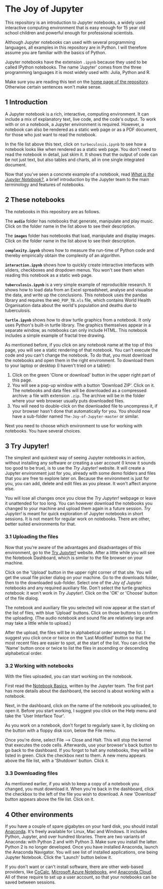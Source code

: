 # The Joy of Jupyter

This repository is an introduction to Jupyter notebooks, a widely used 
interactive computing environment that is easy enough for 15 year old 
school children and powerful enough for professional scientists.

Although Jupyter notebooks can used with several programming languages,
all examples in this repository are in Python. 
I will therefore assume you are familiar with the basics of Python.

Jupyter notebooks have the extension `.ipynb` because they used 
to be called IPython notebooks. 
The name 'Jupyter' comes from the three programming languages 
it is most widely used with: Julia, Python and R.

Make sure you are reading this text on the [home page of the repository](http://github.com/mwermelinger/The-Joy-of-Jupyter). 
Otherwise certain sentences won't make sense.

## 1 Introduction

A Jupyter notebook is a rich, interactive, computing environment.
It can include a mix of explanatory text, live code, and the code's output.
To work with or on a notebook, a Jupyter environment is required. However, 
a notebook can also be rendered as a static web page or as a PDF document,
for those who just want to read the notebook.

In the file list above this text, click on `turbeculosis.ipynb` to
see how a notebook looks like when rendered as a static web page.
You don't need to read the notebook in detail, just skim it.
It shows that the output of code can be not just text, 
but also tables and charts, all in one single integrated document.

Now that you've seen a concrete example of a notebook, 
read [_What is the Jupyter Notebook?_](https://github.com/jupyter/notebook/blob/master/docs/source/examples/Notebook/What%20is%20the%20Jupyter%20Notebook.ipynb), 
a brief introduction by the Jupyter team to 
the main terminology and features of notebooks.

## 2 These notebooks

The notebooks in this repository are as follows.

The **`audio`** folder has notebooks that generate, manipulate and play music.
Click on the folder name in the list above to see their description.

The **`images`** folder has notebooks that load, manipulate and display images.
Click on the folder name in the list above to see their description.

**`complexity.ipynb`** shows how to measure the run-time of
Python code and thereby empirically obtain the complexity of an algorithm.

**`interaction.ipynb`** shows how to quickly create interactive interfaces
with sliders, checkboxes and dropdown menus. You won't see them when reading
this notebook as a static web page.

**`tuberculosis.ipynb`** is a very simple example of reproducible research. 
It shows how to load data from an Excel spreadsheet, 
analyse and visualise the data, and write up the conclusions. 
This notebook uses the pandas library and requires the `WHO_POP_TB.xls` file, 
which contains World Health Organisation data about 
the world's population and deaths due to tuberculosis. 

**`turtle.ipynb`** shows how to draw turtle graphics from a notebook. 
It only uses Python's built-in turtle library. 
The graphics themselves appear in a separate window, 
as notebooks can only include HTML. 
This notebook includes a simple example of fractal tree drawing.

As mentioned before, if you click on any notebook name at the top of this page,
you will see a static rendering of that notebook. 
You can't execute the code and you can't change the notebook. To do that, 
you must download the notebooks and open them in the right environment. 
To download them to your laptop or desktop (I haven't tried on a tablet):

1. Click on the green 'Clone or download' button in the upper right part of this page.
1. You will see a pop-up window with a button 'Download ZIP'. Click on it. The notebooks and data files will be downloaded as a compressed archive: a file with extension `.zip`. The archive will be in the folder where your web browser usually puts downloaded files. 
1. You will need to double-click on the downloaded file to uncompress it, if your browser hasn't done that automatically for you. You should now have a sub-folder named `The-Joy-of-Jupyter-master` or similar. 

Next you need to choose which environment to use for working with notebooks.
You have several choices.

## 3 Try Jupyter!

The simplest and quickest way of seeing Jupyter notebooks in action, 
without installing any software or creating a user account 
(I know it sounds too good to be true), is to use the _Try Jupyter!_ website. 
It will create a Jupyter environment just for you, already with 
some demo folders and files that you are free to explore later on. 
Because the environment is just for you, you can add, delete and edit files 
as you please. It won't affect anyone else. 

You will lose all changes once you close the _Try Jupyter!_ webpage 
or leave it unattended for too long. 
You can however download the notebooks you changed to your machine 
and upload them again in a future session.
_Try Jupyter!_ is meant for quick exploration of Jupyter notebooks 
in short sessions. It is not meant for regular work on notebooks.
There are other, better suited environments for that.

### 3.1 Uploading the files

Now that you're aware of the advantages and disadvantages of this environment,
go to the [Try Jupyter!](http://try.jupyter.org) website. 
After a little while you will see the Notebook Dashboard, 
which is similar to the file browser on your machine. 

Click on the 'Upload' button in the upper right corner of that site. 
You will get the usual file picker dialog on your machine. 
Go to the downloads folder, then to the downloaded sub-folder. 
Select one of the _Joy of Jupyter_ notebooks and any required auxiliary file. 
Don't select the turtle graphics notebook: it won't work in _Try Jupyter!_.
Click on the 'OK' or 'Choose' button of the file dialog. 

The notebook and auxiliary file you selected will now appear 
at the start of the list of files, with blue 'Upload' buttons. 
Click on those buttons to confirm the uploading. 
(The audio notebook and sound file are relatively large 
and may take a little while to upload.)

After the upload, the files will be in alphabetical order among the list. 
I suggest you click once or twice on the 'Last Modified' button 
so that the most recent files are easier to spot, at the start of the list.
You can click the 'Name' button once or twice to list the files
in ascending or descending alphabetical order.

### 3.2 Working with notebooks

With the files uploaded, you can start working on the notebook.

First read the [Notebook Basics](https://github.com/jupyter/notebook/blob/master/docs/source/examples/Notebook/Notebook%20Basics.ipynb), 
written by the Jupyter team. 
The first part has more details about the dashboard,
the second is about working with a notebook.

Next, in the dashboard, click on the name of the notebook you uploaded,
to open it. Before you start working, 
I suggest you click on the Help menu and take the 'User Interface Tour'.

As you work on a notebook, don't forget to regularly save it, 
by clicking on the button with a floppy disk icon, below the File menu.

Once you're done, select File –> Close and Halt. 
This will stop the kernel that executes the code cells.
Afterwards, use your browser's back button to go back to the dashboard.
If you forgot to halt any notebooks, they will be listed in green.
Click the checkbox next to them. 
A new menu appears above the file list, with a 'Shutdown' button. Click it.

### 3.3 Downloading files

As mentioned earlier, if you wish to keep a copy of a notebook you changed, 
you must download it. When you're back in the dashboard, 
click the checkbox to the left of the file you wish to download.
A new 'Download' button appears above the file list. Click on it.

## 4 Other environments

If you have a couple of spare gigabytes on your hard disk,
you should install [Anaconda](https://www.anaconda.com/download). 
It's freely available for Linux, Mac and Windows.
It includes Python, Jupyter, and over hundred libraries.
There are two variants of Anaconda: with Python 2 and with Python 3.
Make sure you install the latter. Python 2 is no longer developed.
Once you have installed Anaconda, launch the Anaconda Navigator.
You will see list of installed applications, one being Jupyter Notebook.
Click the 'Launch' button below it. 

If you don't want or can't install software, there are other web-based
providers, like [CoCalc](http://cocalc.com), 
[Microsoft Azure Notebooks](https://notebooks.azure.com), 
and [Anaconda Cloud](https://anaconda.org).
All of these require to set up a user account, 
so that your notebooks can be saved between sessions.